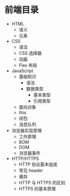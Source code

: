 # 前端目录

- HTML
  - 语义
  - 元素
- CSS
  - 语法
  - CSS 选择器
  - 动画
  - Flex 布局
- JavaScript
  - 基础知识
    - 语法
    - 数据类型
      - 基本类型
      - 引用类型
  - 面向对象
  - this
  - 闭包
  - 消息队列
- 浏览器实现原理
  - 工作原理
  - BOM
  - DOM
  - 浏览器事件
- HTTP/HTTPS
  - HTTP 协议基本组成
  - 常见 header
  - 缓存
  - HTTP 与 HTTPS 的区别
  - HTTPS 的基本原理
